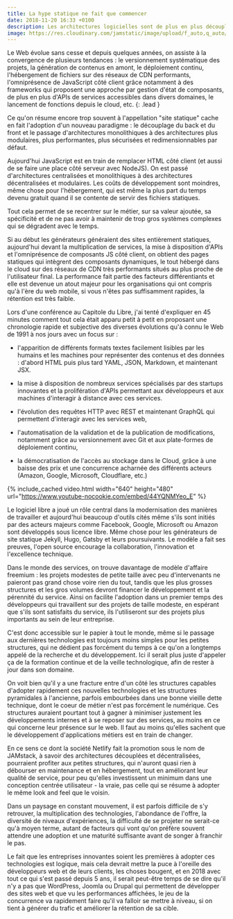 ```yaml
---
title: La hype statique ne fait que commencer
date: 2018-11-20 16:33 +0100
description: Les architectures logicielles sont de plus en plus découplées et modulaires, et permettent de générer des applications web performantes à moindre coût.
image: https://res.cloudinary.com/jamstatic/image/upload/f_auto,q_auto/v1542901110/hype-statique.png
---
```


Le Web évolue sans cesse et depuis quelques années, on assiste à la convergence
de plusieurs tendances : le versionnement systématique des projets, la
génération de contenus en amont, le déploiement continu,  l'hébergement de
fichiers sur des réseaux de CDN performants, l'omniprésence de JavaScript côté
client grâce notamment à des frameworks qui proposent une approche par gestion
d'état de composants, de plus en plus d'APIs de services accessibles dans divers
domaines, le lancement de fonctions depuis le cloud, etc.
{: .lead }

Ce qu'on résume encore trop souvent à l'appellation "site statique" cache en
fait l'adoption d'un nouveau paradigme : le découplage du back et du front et le
passage d'architectures monolithiques à des architectures plus modulaires, plus
performantes, plus sécurisées et redimensionnables par défaut.

Aujourd'hui JavaScript est en train de remplacer HTML côté client (et aussi de
se faire une place côté serveur avec NodeJS). On est passé d'architectures
centralisées et monolithiques à des architectures décentralisées et modulaires.
Les coûts de développement sont moindres, même chose pour l'hébergement, qui est
même la plus part du temps devenu gratuit quand il se contente de servir des
fichiers statiques.

Tout cela permet de se recentrer sur le métier, sur sa valeur ajoutée, sa
spécificité et de ne pas avoir à maintenir de trop gros systèmes complexes qui
se dégradent avec le temps.

Si au début les générateurs généraient des sites entièrement statiques,
aujourd'hui devant la multiplication de services, la mise à disposition d'APIs
et l'omniprésence de composants JS côté client, on obtient des pages statiques
qui intègrent des composants dynamiques, le tout hébergé dans le cloud sur des
réseaux de CDN très performants situés au plus proche de l'utilisateur final. La
performance fait partie des facteurs différentiants et elle est devenue un atout
majeur pour les organisations qui ont compris qu'à l'ère du web mobile, si vous
n'êtes pas suffisamment rapides, la rétention est très faible.

Lors d'une conférence au Capitole du Libre, j'ai tenté d'expliquer en 45 minutes
comment tout cela était apparu petit à petit en proposant une chronologie rapide
et subjective des diverses évolutions qu'à connu le Web de 1991 à nos jours avec
un focus sur :

 - l'apparition de différents formats textes facilement lisibles par les humains
   et les machines pour représenter des contenus et des données : d'abord HTML
   puis plus tard YAML, JSON, Markdown, et maintenant JSX.

 - la mise à disposition de nombreux services spécialisés par des startups
   innovantes et la prolifération d'APIs permettant aux développeurs et aux
   machines d'interagir à distance avec ces services.

 - l'évolution des requêtes HTTP avec REST et maintenant GraphQL qui permettent
   d'interagir avec les services web,

 - l'automatisation de la validation et de la publication de modifications,
   notamment grâce au versionnement avec Git et aux plate-formes de déploiement
   continu,

 - la démocratisation de l'accès au stockage dans le Cloud, grâce à une
   baisse des prix et une concurrence acharnée des différents acteurs (Amazon,
   Google, Microsoft, Cloudflare, etc.)

{% include_cached video.html width="640" height="480"
url="https://www.youtube-nocookie.com/embed/44YQNMYeo_E" %}

Le logiciel libre a joué un rôle central dans la modernisation des manières de
travailler et aujourd'hui beaucoup d'outils cités même s'ils sont initiés par
des acteurs majeurs comme Facebook, Google, Microsoft ou Amazon sont développés
sous licence libre. Même chose pour les générateurs de site statique Jekyll,
Hugo, Gatsby et leurs poursuivants. Le modèle a fait ses preuves, l'open source
encourage la collaboration, l'innovation et l'excellence technique.

Dans le monde des services, on trouve davantage de modèle d'affaire freemium :
les projets modestes de petite taille avec peu d'intervenants ne paieront pas
grand chose voire rien du tout, tandis que les plus grosses structures et les
gros volumes devront financer le développement et la pérennité du service. Ainsi
on facilite l'adoption dans un premier temps des développeurs qui travaillent
sur des projets de taille modeste, en espérant que s'ils sont satisfaits du
service, ils l'utiliseront sur des projets plus importants au sein de leur
entreprise.

C'est donc accessible sur le papier à tout le monde, même si le passage aux
dernières technologies est toujours moins simples pour les petites structures,
qui ne dédient pas forcément du temps à ce qu'on a longtemps appelé de la
recherche et du développement. Ici il serait plus juste d'appeler ça de la
formation continue et de la veille technologique, afin de rester à jour dans son
domaine.

On voit bien qu'il y a une fracture entre d'un côté les structures capables
d'adopter rapidement ces nouvelles technologies et les structures pyramidales à
l'ancienne, parfois embourbées dans une bonne vieille dette technique, dont le
coeur de métier n'est pas forcément le numérique. Ces structures auraient
pourtant tout à gagner à minimiser justement les développements internes et à se
reposer sur des services, au moins en ce qui concerne leur présence sur le web.
Il faut au moins qu'elles sachent que le développement d'applications métiers
est en train de changer.

En ce sens ce dont la société Netlify fait la promotion sous le nom de JAMstack, à
savoir des architectures découplées et décentralisées, pourraient profiter aux
petites structures, qui n'auront quasi rien à débourser en maintenance et en
hébergement, tout en améliorant leur qualité de service, pour peu qu'elles
investissent un minimum dans une conception centrée utilisateur - la vraie, pas
celle qui se résume à adopter le même look and feel que le voisin.

Dans un paysage en constant mouvement, il est parfois difficile de s'y
retrouver, la multiplication des technologies, l'abondance de l'offre, la
diversité de niveaux d'expériences, la difficulté de se projeter ne serait-ce
qu'à moyen terme, autant de facteurs qui vont qu'on préfère souvent attendre une
adoption et une maturité suffisante avant de songer à franchir le pas.

Le fait que les entreprises innovantes soient les premières à adopter ces
technologies est logique, mais cela devrait mettre la puce à l'oreille des
développeurs web et de leurs clients, les choses bougent, et en 2018 avec tout
ce qui s'est passé depuis 5 ans, il serait peut-être temps de se dire qu'il n'y
a pas que WordPress, Joomla ou Drupal qui permettent de développer des sites web
et que vu les performances affichées, le jeu de la concurrence va rapidement
faire qu'il va falloir se mettre à niveau, si on tient à générer du trafic et
améliorer la rétention de sa cible.
